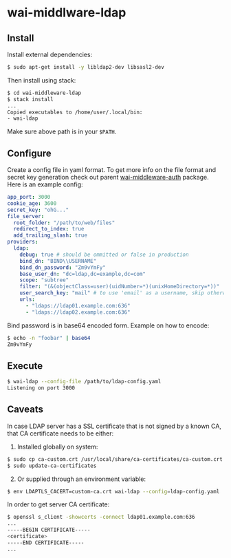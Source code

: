 # wai-middlware-ldap

## Install

Install external dependencies:

```bash
$ sudo apt-get install -y libldap2-dev libsasl2-dev
```

Then install using stack:

```bash
$ cd wai-middleware-ldap
$ stack install
...
Copied executables to /home/user/.local/bin:
- wai-ldap
```

Make sure above path is in your `$PATH`.

## Configure

Create a config file in yaml format. To get more info on the file format and
secret key generation check out
parent
[wai-middleware-auth](https://www.stackage.org/package/wai-middleware-auth)
package. Here is an example config:

```yaml
app_port: 3000
cookie_age: 3600
secret_key: "ohG..."
file_server:
  root_folder: "/path/to/web/files"
  redirect_to_index: true
  add_trailing_slash: true
providers:
  ldap:
    debug: true # should be ommitted or false in production
    bind_dn: "BIND\\USERNAME"
    bind_dn_password: "Zm9vYmFy"
    base_user_dn: "dc=ldap,dc=example,dc=com"
    scope: "subtree"
    filter: "(&(objectClass=user)(uidNumber=*)(unixHomeDirectory=*))"
    user_search_key: "mail" # to use 'email' as a username, skip otherwise.
    urls:
      - "ldaps://ldap01.example.com:636"
      - "ldaps://ldap02.example.com:636"
```

Bind password is in base64 encoded form. Example on how to encode:

```bash
$ echo -n "foobar" | base64
Zm9vYmFy
```

## Execute

```bash
$ wai-ldap --config-file /path/to/ldap-config.yaml
Listening on port 3000
```

## Caveats

In case LDAP server has a SSL certificate that is not signed by a known CA,
that CA certificate needs to be either:

1. Installed globally on system:

```bash
$ sudo cp ca-custom.crt /usr/local/share/ca-certificates/ca-custom.crt
$ sudo update-ca-certificates
```

2. Or supplied through an environment variable:

```bash
$ env LDAPTLS_CACERT=custom-ca.crt wai-ldap --config=ldap-config.yaml
```

In order to get server CA certificate:

```bash
$ openssl s_client -showcerts -connect ldap01.example.com:636
...
-----BEGIN CERTIFICATE-----
<certificate>
-----END CERTIFICATE-----
...
```
